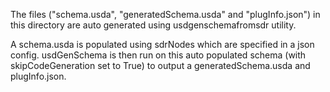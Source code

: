 
The files ("schema.usda", "generatedSchema.usda" and
"plugInfo.json") in this directory are auto generated using 
usdgenschemafromsdr utility.

A schema.usda is populated using sdrNodes which are specified in a
json config. usdGenSchema is then run on this auto populated schema 
(with skipCodeGeneration set to True) to output a 
generatedSchema.usda and plugInfo.json.

